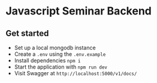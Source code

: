 # Javascript Seminar Backend

## Get started

- Set up a local mongodb instance
- Create a `.env` using the `.env.example`
- Install dependencies `npm i`
- Start the application with `npm run dev`
- Visit Swagger at `http://localhost:5000/v1/docs/`
